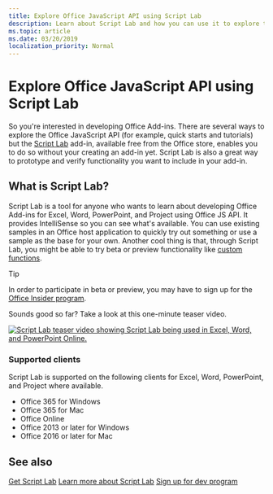 ```yaml
---
title: Explore Office JavaScript API using Script Lab
description: Learn about Script Lab and how you can use it to explore the Office JS API and prototype functionality.
ms.topic: article
ms.date: 03/20/2019
localization_priority: Normal
---
```


# Explore Office JavaScript API using Script Lab

So you're interested in developing Office Add-ins. There are several ways to explore the Office JavaScript API (for example, quick starts and tutorials) but the [Script Lab](https://store.office.com/app.aspx?assetid=WA104380862) add-in, available free from the Office store, enables you to do so without your creating an add-in yet. Script Lab is also a great way to prototype and verify functionality you want to include in your add-in.

## What is Script Lab?

Script Lab is a tool for anyone who wants to learn about developing Office Add-ins for Excel, Word, PowerPoint, and Project using Office JS API. It provides IntelliSense so you can see what's available. You can use existing samples in an Office host application to quickly try out something or use a sample as the base for your own. Another cool thing is that, through Script Lab, you might be able to try beta or preview functionality like [custom functions](/office/dev/add-ins/excel/custom-functions-overview).

> [!TIP]
> In order to participate in beta or preview, you may have to sign up for the [Office Insider program](https://products.office.com/office-insider).

Sounds good so far? Take a look at this one-minute teaser video.

[![Script Lab teaser video showing Script Lab being used in Excel, Word, and PowerPoint Online.](.github/images/screenshot-wide-youtube.png 'Script Lab teaser video')](https://aka.ms/scriptlabvideo)

### Supported clients

Script Lab is supported on the following clients for Excel, Word, PowerPoint, and Project where available.

- Office 365 for Windows
- Office 365 for Mac
- Office Online
- Office 2013 or later for Windows
- Office 2016 or later for Mac

## See also

[Get Script Lab](https://store.office.com/app.aspx?assetid=WA104380862)
[Learn more about Script Lab](https://github.com/OfficeDev/script-lab#script-lab-a-microsoft-garage-project)
[Sign up for dev program](https://developer.microsoft.com/office/dev-program)